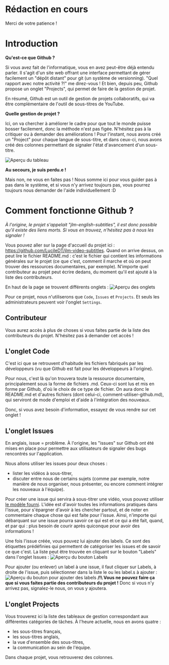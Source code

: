 # Rédaction en cours
Merci de votre patience !
# Introduction
**Qu'est-ce que Github ?**

Si vous avez fait de l'informatique, vous en avez peut-être déjà entendu parler. Il s'agit d'un site web offrant une interface permettant de gérer facilement un "dépôt distant" pour git (un système de versionning).
"Quel rapport avec notre activité ?!" me direz-vous ! Et bien, depuis peu, Github propose un onglet "Projects", qui permet de faire de la gestion de projet.

En résumé, Github est un outil de gestion de projets collaboratifs, qui va être complémentaire de l'outil de sous-titres de YouTube.

**Quelle gestion de projet ?**

Ici, on va chercher à améliorer le cadre pour que tout le monde puisse bosser facilement, donc la méthode n'est pas figée. N'hésitez pas à la critiquer ou à demander des améliorations !
Pour l'instant, nous avons créé un "Project" pour chaque langue de sous-titre, et dans ceux-ci, nous avons créé des colonnes permettant de signaler l'état d'avancement d'un sous-titre.

![Aperçu du tableau](http://img11.hostingpics.net/pics/657733Capturedcran20161202004535.png)

**Au secours, je suis perdu.e !**

Mais non, ne vous en faites pas ! Nous somme ici pour vous guider pas à pas dans le système, et si vous n'y arrivez toujours pas, vous pourrez toujours nous demander de l'aide individuellement :D

# Comment fonctionne Github ?
*À l'origine, le projet s'appelait "jlm-english-subtitles", il est donc possible qu'il existe des liens morts. Si vous en trouvez, n'hésitez pas à nous les signaler !*

Vous pouvez aller sur la page d'accueil du projet ici : https://github.com/LucileDT/jlm-video-subtitles. Quand on arrive dessus, on peut lire le fichier README.md : c'est le fichier qui contient les informations générales sur le projet (ce que c'est, comment il marche et où on peut trouver des ressources documentaires, par exemple). N'importe quel contributeur au projet peut écrire dedans, du moment qu'il est ajouté à la liste des contributeurs.

En haut de la page se trouvent différents onglets :
![Aperçu des onglets](http://img11.hostingpics.net/pics/329744Capturedcran20161202011350.png)

Pour ce projet, nous n'utiliserons que ```Code```, ```Issues``` et ```Projects```. Et seuls les administrateurs peuvent voir l'onglet ```Settings```.

## Contributeur
Vous aurez accès à plus de choses si vous faites partie de la liste des contributeurs du projet. N'hésitez pas à demander cet accès ! 

## L'onglet Code
C'est ici que se retrouvent d'habitude les fichiers fabriqués par les développeurs (vu que Github est fait pour les développeurs à l'origine). 

Pour nous, c'est là qu'on trouvera toute la ressource documentaire, principalement sous la forme de fichiers .md. Ceux-ci sont lus et mis en forme par Github, d'où le choix de ce type de fichier. On aura donc le README.md et d'autres fichiers (dont celui-ci, comment-utiliser-github.md), qui serviront de mode d'emploi et d'aide à l'intégration des nouveaux.

Donc, si vous avez besoin d'information, essayez de vous rendre sur cet onglet !

## L'onglet Issues
En anglais, issue = problème. À l'origine, les "issues" sur Github ont été mises en place pour permettre aux utilisateurs de signaler des bugs rencontrés sur l'application.

Nous allons utiliser les issues pour deux choses :
- lister les vidéos à sous-titrer,
- discuter entre nous de certains sujets (comme par exemple, notre manière de nous organiser, nous présenter, ou encore comment intégrer les nouveaux à l'équipe).

Pour créer une issue qui servira à sous-titrer une vidéo, vous pouvez utiliser [le modèle fourni](https://github.com/LucileDT/jlm-english-subtitles/issues/1). L'idée est d'avoir toutes les informations pratiques dans l'issue, pour s'épargner d'avoir à les chercher partout, et de noter en commentaire chaque chose qui est faite pour l'issue. Ainsi, n'importe qui débarquant sur une issue pourra savoir ce qui est et ce qui a été fait, quand, et par qui : plus besoin de courir après quiconque pour avoir des informations !

Une fois l'issue créée, vous pouvez lui ajouter des labels. Ce sont des étiquettes prédéfinies qui permettent de catégoriser les issues et de savoir ce que c'est. La liste peut être trouvée en cliquant sur le bouton "Labels" dans l'onglet Issues :
![Aperçu du bouton Labels](http://img11.hostingpics.net/pics/545155Capturedcran20161202015620.png)

Pour ajouter (ou enlever) un label à une issue, il faut cliquer sur Labels, à droite de l'issue, puis sélectionner dans la liste le ou les label.s à ajouter :
![Aperçu du bouton pour ajouter des labels](http://img11.hostingpics.net/pics/501568Capturedcran20161202015936.png)
**/!\ Vous ne pouvez faire ça que si vous faites partie des contributeurs du projet !** Donc si vous n'y arrivez pas, signalez-le nous, on vous y ajoutera.

## L'onglet Projects
Vous trouverez ici la liste des tableaux de gestion correspondant aux différentes catégories de tâches. À l'heure actuelle, nous en avons quatre :
- les sous-titres français, 
- les sous-titres anglais,
- la vue d'ensemble des sous-titres,
- la communication au sein de l'équipe.

Dans chaque projet, vous retrouverez des colonnes.

